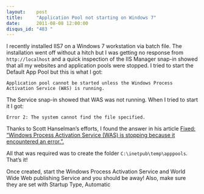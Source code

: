 ```yaml
---
layout:    post
title:     "Application Pool not starting on Windows 7"
date:      2011-08-08 12:00:00
disqus_id: "483 "
---
```


I recently installed IIS7 on a Windows 7 workstation via batch file. The installation went off
without a hitch but I was getting no response from `http://localhost` and a quick inspection of the
IIS Manager snap-in showed that all my websites and application pools were stopped. I tried to
start the Default App Pool but this is what I got:

	Application pool cannot be started unless the Windows Process Activation Service (WAS) is running.

The Service snap-in showed that WAS was not running. When I tried to start it I got:

	Error 2: The system cannot find the file specified.

Thanks to Scott Hanselman’s efforts, I found the answer in his article 
[Fixed: “Windows Process Activation Service (WAS) is stopping because it encountered an error.”.](http://www.hanselman.com/blog/FixedWindowsProcessActivationServiceWASIsStoppingBecauseItEncounteredAnError.aspx)

All that was required was to create the folder `C:\inetpub\temp\apppools`. That’s it!

Once created, start the Windows Process Activation Service and World Wide Web publishing Service
and you should be away! Also, make sure they are set with Startup Type, Automatic
